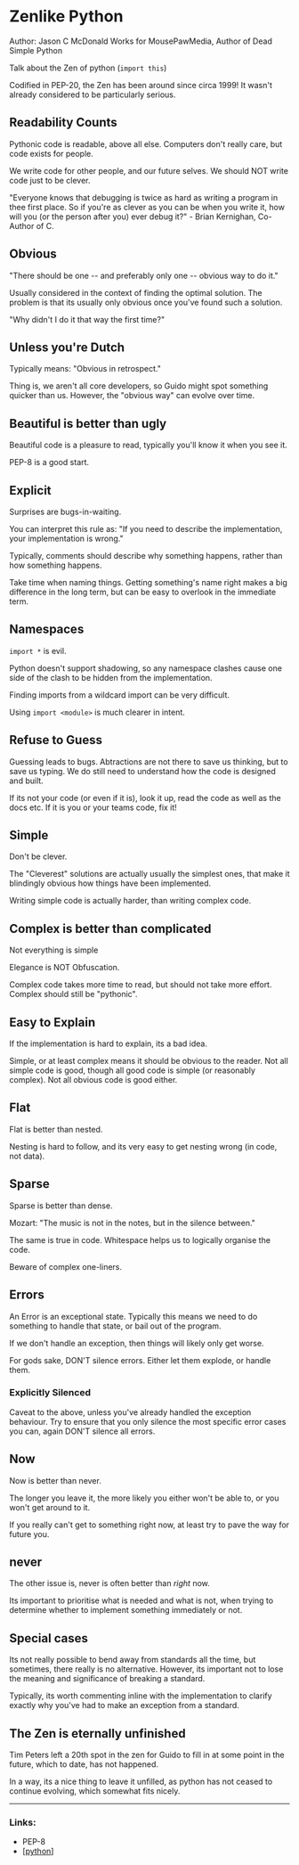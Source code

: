 # Zenlike Python

Author: Jason C McDonald
Works for MousePawMedia, Author of Dead Simple Python

Talk about the Zen of python (`import this`)

Codified in PEP-20, the Zen has been around since circa 1999! It wasn't
already considered to be particularly serious.

## Readability Counts
Pythonic code is readable, above all else. Computers don't really care, but
code exists for people.

We write code for other people, and our future selves. We should NOT write
code just to be clever.

"Everyone knows that debugging is twice as hard as writing a program in thee
first place. So if you're as clever as you can be when you write it, how will
you (or the person after you) ever debug it?" - Brian Kernighan, Co-Author of
C.

## Obvious
"There should be one -- and preferably only one -- obvious way to do it."

Usually considered in the context of finding the optimal solution. The
problem is that its usually only obvious once you've found such a solution.

"Why didn't I do it that way the first time?"

## Unless you're Dutch

Typically means: "Obvious in retrospect."

Thing is, we aren't all core developers, so Guido might spot something
quicker than us. However, the "obvious way" can evolve over time.

## Beautiful is better than ugly
Beautiful code is a pleasure to read, typically you'll know it when you see it.

PEP-8 is a good start.

## Explicit
Surprises are bugs-in-waiting.

You can interpret this rule as: "If you need to describe the implementation,
your implementation is wrong."

Typically, comments should describe why something happens, rather than how
something happens.

Take time when naming things. Getting something's name right makes a big
difference in the long term, but can be easy to overlook in the immediate
term.

## Namespaces

`import *` is evil.

Python doesn't support shadowing, so any namespace clashes cause one side of
the clash to be hidden from the implementation.

Finding imports from a wildcard import can be very difficult.

Using `import <module>` is much clearer in intent.

## Refuse to Guess
Guessing leads to bugs. Abtractions are not there to save us thinking, but to
save us typing. We do still need to understand how the code is designed and built.

If its not your code (or even if it is), look it up, read the code as well as
the docs etc. If it is you or your teams code, fix it!

## Simple
Don't be clever.

The "Cleverest" solutions are actually usually the simplest ones, that make
it blindingly obvious how things have been implemented.

Writing simple code is actually harder, than writing complex code.

## Complex is better than complicated
Not everything is simple

Elegance is NOT Obfuscation.

Complex code takes more time to read, but should not take more effort.  Complex should still be "pythonic".

## Easy to Explain
If the implementation is hard to explain, its a bad idea.

Simple, or at least complex means it should be obvious to the reader. Not all
simple code is good, though all good code is simple (or reasonably complex).
Not all obvious code is good either.

## Flat
Flat is better than nested.

Nesting is hard to follow, and its very easy to get nesting wrong (in code,
not data).

## Sparse
Sparse is better than dense.  

Mozart: "The music is not in the notes, but in the silence between."

The same is true in code.  Whitespace helps us to logically organise the code.

Beware of complex one-liners.

## Errors
An Error is an exceptional state. Typically this means we need to do
something to handle that state, or bail out of the program.

If we don't handle an exception, then things will likely only get worse.

For gods sake, DON'T silence errors.  Either let them explode, or handle them.

### Explicitly Silenced
Caveat to the above, unless you've already handled the exception behaviour.
Try to ensure that you only silence the most specific error cases you can,
again DON'T silence all errors.

## Now
Now is better than never.

The longer you leave it, the more likely you either won't be able to, or you
won't get around to it.

If you really can't get to something right now, at least try to pave the way
for future you.

## never
The other issue is, never is often better than *right* now.

Its important to prioritise what is needed and what is not, when trying to
determine whether to implement something immediately or not.

## Special cases
Its not really possible to bend away from standards all the time, but
sometimes, there really is no alternative. However, its important not to lose
the meaning and significance of breaking a standard.

Typically, its worth commenting inline with the implementation to clarify
exactly why you've had to make an exception from a standard.

## The Zen is eternally unfinished
Tim Peters left a 20th spot in the zen for Guido to fill in at some point in
the future, which to date, has not happened.

In a way, its a nice thing to leave it unfilled, as python has not ceased to
continue evolving, which somewhat fits nicely.

---

### Links:
- PEP-8
- [[python]]


[//begin]: # "Autogenerated link references for markdown compatibility"
[python]: python "Python"
[//end]: # "Autogenerated link references"